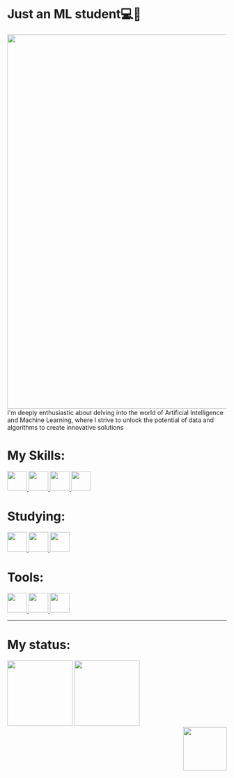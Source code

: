 # Just an ML student💻🤖
<div align="center">
  <img src="https://user-images.githubusercontent.com/74038190/241765440-80728820-e06b-4f96-9c9e-9df46f0cc0a5.gif" width="860px">
</div>

<div align="left" width="500px">
  I'm deeply enthusiastic about delving into the world of Artificial Intelligence and Machine Learning, where I strive to unlock the potential of data and algorithms to create innovative solutions
</div>

<div>
  <h1>My Skills:</h1>
  <a href="https://www.python.org/doc/">
    <img src="https://cdn.jsdelivr.net/gh/devicons/devicon/icons/python/python-original.svg" width="45px"/>
  </a>
  <a href="https://en.cppreference.com/w/">
    <img src="https://cdn.jsdelivr.net/gh/devicons/devicon/icons/c/c-original.svg" width="45px"/>
  </a>
  <a href="https://git-scm.com/doc">
    <img src="https://cdn.jsdelivr.net/gh/devicons/devicon/icons/git/git-original.svg" width="45px"/>
  </a>
  <a href="https://scikit-learn.org/stable/documentation.html">
    <img src="https://static-00.iconduck.com/assets.00/scikit-learn-icon-2048x1104-29jkwmx1.png" width="45px"/>
  </a>
</div>

<div>
  <h1>Studying:</h1>
  <a href="https://cran.r-project.org/manuals.html">
    <img src="https://cdn.jsdelivr.net/gh/devicons/devicon/icons/r/r-original.svg" width="45px"/>
  </a>
  <a href="https://www.tensorflow.org/learn">
    <img src="https://cdn.jsdelivr.net/gh/devicons/devicon/icons/tensorflow/tensorflow-original.svg" width="45px"/>
  </a>
  <a href="https://pytorch.org/docs/stable/index.html">
    <img src="https://cdn.jsdelivr.net/gh/devicons/devicon/icons/pytorch/pytorch-original.svg" width="45px"/>
  </a>
</div>

<div>
  <h1>Tools:</h1>
  <a href="https://code.visualstudio.com/docs">
    <img src="https://cdn.jsdelivr.net/gh/devicons/devicon/icons/vscode/vscode-original.svg" width="45px"/>
  </a>
  <a href="https://www.jetbrains.com/pycharm/docs/">
    <img src="https://cdn.jsdelivr.net/gh/devicons/devicon/icons/pycharm/pycharm-original-wordmark.svg" width="45px"/>
  </a>
  <a href="https://jupyter.org/documentation">
    <img src="https://cdn.jsdelivr.net/gh/devicons/devicon/icons/jupyter/jupyter-original-wordmark.svg" width="45px"/>
  </a>
</div>

---

<h1>My status:</h1>
<div align="left">
  <img height="150em" src="https://github-readme-stats.vercel.app/api/top-langs/?username=henrique1201&show_icons=true&theme=tokyonight&layout=compact"/>
  <img height="150em" src="https://github-readme-stats.vercel.app/api?username=henrique1201&show_icons=true&theme=tokyonight&layout=compact"/>
</div>

<div align="right">
  <a href="https://www.linkedin.com/in/luiz-henrique-teixeira-viana-613a69266/">
    <img src="https://user-images.githubusercontent.com/74038190/235294012-0a55e343-37ad-4b0f-924f-c8431d9d2483.gif" width="100px">
  </a>
</div>
